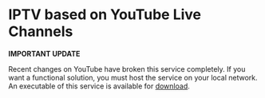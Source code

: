 # IPTV based on YouTube Live Channels

**IMPORTANT UPDATE**

Recent changes on YouTube have broken this service completely. If you want a functional solution, you must host the service on your local network. An executable of this service is available for [download](https://abskmj.github.io/notes/posts/projects/youtube-hls-server/).
